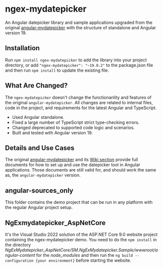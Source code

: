 # ngex-mydatepicker

An Angular datepicker library and sample applications upgraded from the original [angular-mydatepicker](https://github.com/kekeh/angular-mydatepicker) with the structure of standalone and   Angular version 19.

## Installation

Run `npm install ngex-mydatepicker` to add the library into your project directory, or add `"ngex-mydatepicker": "~19.0.2"` to the package.json file and then run `npm install` to update the existing file.

## What Are Changed?

The `ngex-mydatepicker` doesn't change the functionanlity and features of the original `angular-mydatepicker`. All changes are related to internal files, code in the project, and requirements for the latest Angular and TypeScript.

- Used Angular standalone.
- Fixed a large number of TypeScript strict type-checking errors.
- Changed deprecated to supported code logic and scenarios.   
- Built and tested with Angular version 19.

## Details and Use Cases

The original [angular-mydatepicker](https://github.com/kekeh/angular-mydatepicker) and its [Wiki section](https://github.com/kekeh/angular-mydatepicker/wiki) provide full documents for how to set up and use the datepicker tool in Angular applications. Those documents are still valid for, and should work the same as, the `angular-mydatepicker` version.

## angular-sources_only

This folder contains the demo project that can be run in any platform with the regular Angular project setup.

## NgExmydatepicker_AspNetCore

It's the Visual Studio 2022 solution of the ASP.NET Core 9.0 website project containing the ngex-mydatepicker demo. You need to do the `npm install` in the directory *NgExMydatepicker_AspNetCore/SM.NgExMydatepicker.Sample/wwwroot/angular-content* for the *node_modules* and then run the `ng build --configuration {your environment}` before starting the website. 

